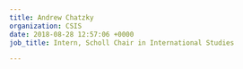 ```yaml
---
title: Andrew Chatzky
organization: CSIS
date: 2018-08-28 12:57:06 +0000
job_title: Intern, Scholl Chair in International Studies

---
```


